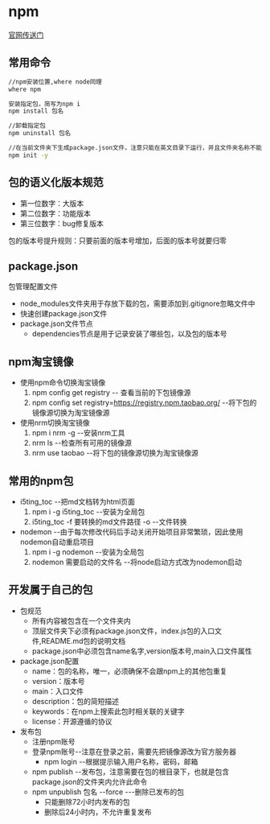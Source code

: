 # npm

[官网传送门](https://www.npmjs.cn/getting-started/what-is-npm/)

## 常用命令

```bash
//npm安装位置,where node同理
where npm 

安装指定包，简写为npm i
npm install 包名

//卸载指定包
npm uninstall 包名

//在当前文件夹下生成package.json文件，注意只能在英文目录下运行，并且文件夹名称不能出现空格
npm init -y
```

## 包的语义化版本规范

* 第一位数字：大版本
* 第二位数字：功能版本
* 第三位数字：bug修复版本

包的版本号提升规则：只要前面的版本号增加，后面的版本号就要归零

## package.json

包管理配置文件

* node_modules文件夹用于存放下载的包，需要添加到.gitignore忽略文件中
* 快速创建package.json文件
* package.json文件节点
  * dependencies节点是用于记录安装了哪些包，以及包的版本号

## npm淘宝镜像

* 使用npm命令切换淘宝镜像
    1. npm config get registry -- 查看当前的下包镜像源
    2. npm config set registry=<https://registry.npm.taobao.org/> --将下包的镜像源切换为淘宝镜像源
* 使用nrm切换淘宝镜像
    1. npm i nrm -g  --安装nrm工具
    2. nrm ls  --检查所有可用的镜像源
    3. nrm use taobao  --将下包的镜像源切换为淘宝镜像源

## 常用的npm包

* i5ting_toc --把md文档转为html页面
    1. npm i -g i5ting_toc  --安装为全局包
    2. i5ting_toc -f 要转换的md文件路径 -o  --文件转换
* nodemon  --由于每次修改代码后手动关闭开始项目非常繁琐，因此使用nodemon自动重启项目
    1. npm i -g nodemon  --安装为全局包
    2. nodemon 需要启动的文件名  --将node启动方式改为nodemon启动

## 开发属于自己的包

* 包规范
  * 所有内容被包含在一个文件夹内
  * 顶层文件夹下必须有package.json文件，index.js包的入口文件,README.md包的说明文档
  * package.json中必须包含name名字,version版本号,main入口文件属性
* package.json配置
  * name：包的名称，唯一，必须确保不会跟npm上的其他包重复
  * version：版本号
  * main：入口文件
  * description：包的简短描述
  * keywords：在npm上搜索此包时相关联的关键字
  * license：开源遵循的协议
* 发布包
  * 注册npm账号
  * 登录npm账号--注意在登录之前，需要先把镜像源改为官方服务器
    * npm login --根据提示输入用户名称，密码，邮箱
  * npm publish --发布包，注意需要在包的根目录下，也就是包含package.json的文件夹内允许此命令
  * npm unpublish 包名 --force ---删除已发布的包
    * 只能删除72小时内发布的包
    * 删除后24小时内，不允许重复发布
